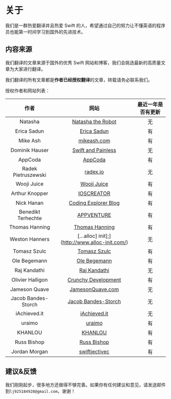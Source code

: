 # 关于

我们是一群热爱翻译并且热爱 Swift 的人，希望通过自己的努力让不懂英语的程序员也能第一时间学习到国外的先进技术。

## 内容来源

我们翻译的文章来源于国外的优秀 Swift 网站和博客，我们会挑选最新的高质量文章为大家进行翻译。

我们翻译的所有文章都是**作者已经授权翻译**的文章，转载请务必联系我们。

授权作者和网站列表：

| 作者 | 网站 | 最近一年是否有更新 | 
| :----: | :----: | :----: |
| Natasha | [Natasha the Robot](http://natashatherobot.com/) | 无|
| Erica Sadun | [Erica Sadun](http://ericasadun.com/) | 有|
| Mike Ash | [mikeash.com](https://www.mikeash.com/) | 有|
| Dominik Hauser | [Swift and Painless](http://swiftandpainless.com/) | 无|
| AppCoda | [AppCoda](http://www.appcoda.com/) | 有|
| Radek Pietruszewski | [radex.io](radex.io) | 无|
| Wooji Juice | [Wooji Juice](http://www.wooji-juice.com/blog/) | 有|
| Arthur Knopper | [IOSCREATOR](http://www.ioscreator.com/) | 有|
| Nick Hanan | [Coding Explorer Blog](http://www.codingexplorer.com/) | 有|
| Benedikt Terhechte | [APPVENTURE](http://appventure.me/) | 有 |
| Thomas Hanning | [Thomas Hanning](http://www.thomashanning.com) | 有|
| Weston Hanners | […alloc] init];](http://www.alloc-init.com/) | 无|
| Tomasz Szulc | [Tomasz Szulc](http://szulctomasz.com/) | 有|
| Ole Begemann | [Ole Begemann](http://oleb.net/blog/) | 有|
| Raj Kandathi | [Raj Kandathi](http://rajkandathi.com/) | 无 |
| Olivier Halligon | [Crunchy Development](http://alisoftware.github.io/) | 有|
| Jameson Quave | [JamesonQuave.com](http://jamesonquave.com/) | 无 |
| Jacob Bandes-Storch  | [Jacob Bandes-Storch](http://bandes-stor.ch/archive/) | 无 |
| iAchieved.it | [iAchieved.it](http://dev.iachieved.it/iachievedit/) | 无|
| uraimo | [uraimo](https://www.uraimo.com/) | 有 |
| KHANLOU | [KHANLOU](http://khanlou.com/) | 有 |
| Russ Bishop | [Russ Bishop](http://www.russbishop.net/) | 有 |
| Jordan Morgan | [swiftjectivec](https://www.swiftjectivec.com/index.html) | 有 |


## 建议&反馈

我们刚刚起步，很多地方还做得不够完善。如果你有任何建议和意见，请发送邮件到`lj925184928@gmail.com`，谢谢！
